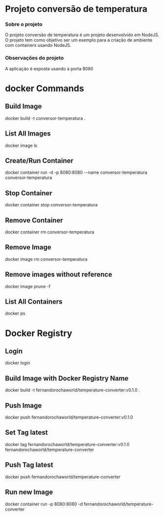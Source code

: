 # Projeto conversão de temperatura

### Sobre o projeto

O projeto conversão de temperatura é um projeto desenvolvido em NodeJS. O projeto tem como objetivo ser um exemplo para a criação de ambiente com containers usando NodeJS.

### Observações do projeto

A aplicação é exposta usando a porta 8080

# docker Commands

## Build Image

docker build -t conversor-temperatura .

## List All Images

docker image ls

## Create/Run Container

docker container run -d -p 8080:8080 --name conversor-temperatura conversor-temperatura

## Stop Container

docker container stop conversor-temperatura

## Remove Container

docker container rm conversor-temperatura

## Remove Image

docker image rm conversor-temperatura

## Remove images without reference

docker image prune -f

## List All Containers

docker ps

# Docker Registry

## Login

docker login

## Build Image with Docker Registry Name

docker build -t fernandorochaworld/temperature-converter:v0.1.0 .

## Push Image

docker push fernandorochaworld/temperature-converter:v0.1.0

## Set Tag latest

docker tag fernandorochaworld/temperature-converter:v0.1.0 fernandorochaworld/temperature-converter

## Push Tag latest

docker push fernandorochaworld/temperature-converter

## Run new Image

docker container run -p 8080:8080 -d fernandorochaworld/temperature-converter
